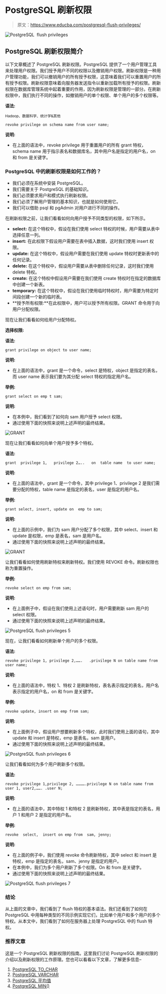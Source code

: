 # PostgreSQL 刷新权限

> 原文：<https://www.educba.com/postgresql-flush-privileges/>

![PostgreSQL  flush privileges](img/199afa89d0e88b2361a0cc9a4cc7039d.png)



## PostgreSQL 刷新权限简介

以下文章概述了 PostgreSQL 刷新权限。PostgreSQL 提供了一个用户管理工具来处理用户权限。我们授予用户不同的权限以及撤销用户权限。刷新权限是一种用户管理功能，我们可以撤销用户的所有授予权限，这意味着我们可以重置用户的所有授予权限。刷新权限意味着向服务器发送指令以重新加载所有授予的权限。刷新权限在数据库管理系统中起着重要的作用，因为刷新权限是管理的一部分。在刷新权限中，我们执行不同的操作，如撤销用户的单个权限、单个用户的多个权限等。

**语法:**

<small>Hadoop、数据科学、统计学&其他</small>

`revoke privilege on schema name from user name;`

**说明:**

*   在上面的语法中，revoke privilege 用于重置用户的所有 grant 特权，schema name 用于指示表名和数据库名，其中用户名是指定的用户名，on 和 from 是关键字。

### PostgreSQL 中的刷新权限是如何工作的？

*   我们必须在系统中安装 PostgreSQL。
*   我们需要关于 PostgreSQL 的基础知识。
*   我们必须要求用户和模式执行刷新权限。
*   我们必须了解用户管理的基本知识，也就是如何使用它。
*   我们可以借助 psql 和 pgAdmin 对用户进行不同的操作。

在刷新权限之前，让我们看看如何向用户授予不同类型的权限，如下所示。

*   **select:** 在这个特权中，假设在我们使用 select 特权的时候，用户需要从表中选择任意一列。
*   **insert:** 在此权限下假设用户需要在表中插入数据，这时我们使用 insert 权限。
*   **update:** 在这个特权中，假设用户需要在我们使用 update 特权时更新表中的任何记录。
*   **delete:** 在这个特权中，假设用户需要从表中删除任何记录，这时我们使用 delete 特权。
*   **create:** 在这个特权中假设用户需要在我们使用 create 特权时在指定的数据库中创建一个新表。
*   **temporary:** 在这个特权中，假设在我们使用临时特权时，用户需要为特定时间段创建一个新的临时表。
*   **授予所有权限:**在此权限中，用户可以授予所有权限。GRANT 命令用于向用户分配权限。

现在让我们看看如何给用户分配特权。

**选择权限:**

**语法:**

`grant privilege on object to user name;`

**说明:**

*   在上面的语法中，grant 是一个命令，select 是特权，object 是指定的表名，而 user name 表示我们要为其分配 select 特权的指定用户名。

**举例:**

`grant select on emp t sam;`

**说明:**

*   在本例中，我们看到了如何向 sam 用户授予 select 权限。
*   通过使用下面的快照来说明上述声明的最终结果。

![GRANT](img/2d3152e3bbc53cd76708f1c9e69b9a18.png)



现在让我们看看如何向单个用户授予多个特权。

**语法:**

`grant  privilege 1,   privilege 2…..   on  table name  to user name;`

**说明:**

*   在上面的语法中，grant 是一个命令，其中 privilege 1、privilege 2 是我们需要分配的特权，table name 是指定的表名，user 是指定的用户名。

**举例:**

`grant select, insert, update on  emp to sam;`

**说明:**

*   在上面的示例中，我们为 sam 用户分配了多个权限，其中 select、insert 和 update 是权限，emp 是表名，sam 是用户名。
*   通过使用下面的快照来说明上述声明的最终结果。

![GRANT](img/e33373688c5422bafdec33aef0b11402.png)



让我们看看如何使用刷新特权来刷新特权。我们使用 REVOKE 命令。刷新权限也称为重置操作。

**举例:**

`revoke select on emp from sam;`

**说明:**

*   在上面例子中，假设在我们使用上述语句时，用户需要刷新 sam 用户的 select 权限。
*   通过使用下面的快照来说明上述声明的最终结果。

![PostgreSQL flush privileges 5](img/c81d31071be04b72f61f2a148a45546d.png)



现在，让我们看看如何刷新单个用户的多个权限。

**语法:**

`revoke privilege 1, privilege 2,…….   .privilege N on table name from user name;`

**说明:**

*   在上面的语法中，特权 1、特权 2 是刷新特权，表名表示指定的表名，用户名表示指定的用户名，on 和 from 是关键字。

**举例:**

`revoke update, insert on emp from sam;`

**说明:**

*   在上面例子中，假设用户想要刷新多个特权，此时我们使用上面的语句，其中 update 和 insert 是特权，emp 是表名，sam 是用户。
*   通过使用下面的快照来说明上述声明的最终结果。

![PostgreSQL flush privileges 6](img/60088599755f180ac2bb474fdcb3a335.png)



让我们看看如何为多个用户刷新多个权限。

**语法:**

`revoke privilege 1,privilege 2, ………….privilege N on table name from user 1, user2,……. .user N;`

**说明:**

*   在上面的语法中，其中特权 1 和特权 2 是刷新特权，其中表是指定的表名，用户 1 和用户 2 是指定的用户名。

**举例:**

`revoke  select,  insert on emp from  sam, jenny;`

**说明:**

*   在上面的例子中，我们使用 revoke 命令刷新特权，其中 select 和 insert 是特权，emp 是指定的表名，sam、jenny 是指定的用户。
*   在本例中，我们为多个用户刷新了多个权限。On 和 from 是关键字。
*   通过使用下面的快照来说明上述声明的最终结果。

![PostgreSQL flush privileges 7](img/340472be8570427c6b8715cac4fe03a3.png)



### 结论

从上面的文章中，我们看到了 flush 特权的基本语法。我们还看到了如何在 PostgreSQL 中用每种类型的不同示例实现它们，比如单个用户和多个用户的多个特权。从本文中，我们看到了如何在服务器上处理 PostgreSQL 中的 flush 特权。

### 推荐文章

这是一个 PostgreSQL 刷新权限的指南。这里我们讨论 PostgreSQL 刷新权限的介绍以及刷新权限的工作原理。您也可以看看以下文章，了解更多信息–

1.  [PostgreSQL TO_CHAR](https://www.educba.com/postgresql-to_char/)
2.  [PostgreSQL VARCHAR](https://www.educba.com/postgresql-varchar/)
3.  [PostgreSQL 平均值](https://www.educba.com/postgresql-average/)
4.  [PostgreSQL MIN()](https://www.educba.com/postgresql-min/)